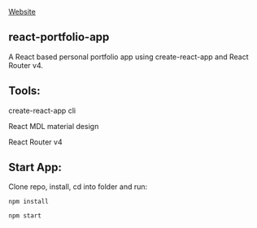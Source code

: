 [Website](https://aqueous-oasis-74139.herokuapp.com/) 

## react-portfolio-app

A React based personal portfolio app using create-react-app and React Router v4.

## Tools:

create-react-app cli

React MDL material design

React Router v4

## Start App:

Clone repo, install, cd into folder and run:

`npm install`

`npm start`

